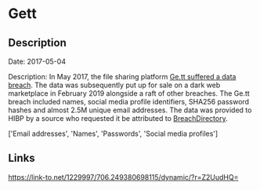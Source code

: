 # Gett

## Description

Date: 2017-05-04

Description:
In May 2017, the file sharing platform <a href="https://www.zdnet.com/article/127-million-user-records-from-8-companies-put-up-for-sale-on-the-dark-web/" target="_blank" rel="noopener">Ge.tt suffered a data breach</a>. The data was subsequently put up for sale on a dark web marketplace in February 2019 alongside a raft of other breaches. The Ge.tt breach included names, social media profile identifiers, SHA256 password hashes and almost 2.5M unique email addresses. The data was provided to HIBP by a source who requested it be attributed to <a href="https://www.linkedin.com/company/breachdirectory/" target="_blank" rel="noopener">BreachDirectory</a>.


['Email addresses', 'Names', 'Passwords', 'Social media profiles']

## Links

https://link-to.net/1229997/706.249380698115/dynamic/?r=Z2UudHQ=